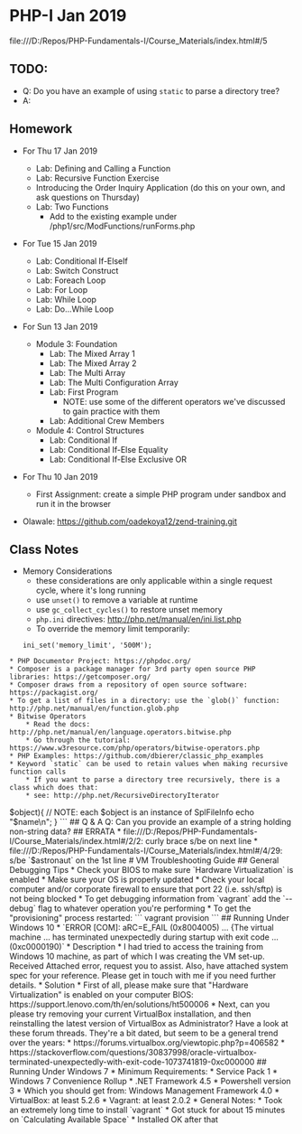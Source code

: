 # PHP-I Jan 2019

file:///D:/Repos/PHP-Fundamentals-I/Course_Materials/index.html#/5
## TODO:
* Q: Do you have an example of using `static` to parse a directory tree?
* A:

## Homework
* For Thu 17 Jan 2019
  * Lab: Defining and Calling a Function
  * Lab: Recursive Function Exercise
  * Introducing the Order Inquiry Application  (do this on your own, and ask questions on Thursday)
  * Lab: Two Functions
    * Add to the existing example under /php1/src/ModFunctions/runForms.php
* For Tue 15 Jan 2019
  * Lab: Conditional If-ElseIf
  * Lab: Switch Construct
  * Lab: Foreach Loop
  * Lab: For Loop
  * Lab: While Loop
  * Lab: Do...While Loop
* For Sun 13 Jan 2019
  * Module 3: Foundation
      * Lab: The Mixed Array 1
      * Lab: The Mixed Array 2
      * Lab: The Multi Array
      * Lab: The Multi Configuration Array
      * Lab: First Program
        * NOTE: use some of the different operators we've discussed to gain practice with them
      * Lab: Additional Crew Members
  * Module 4: Control Structures
    * Lab: Conditional If
    * Lab: Conditional If-Else Equality
    * Lab: Conditional If-Else Exclusive OR
* For Thu 10 Jan 2019
  * First Assignment: create a simple PHP program under sandbox and run it in the browser

* Olawale: https://github.com/oadekoya12/zend-training.git

## Class Notes
* Memory Considerations
    * these considerations are only applicable within a single request cycle, where it's long running
    * use `unset()` to remove a variable at runtime
    * use `gc_collect_cycles()` to restore unset memory
    * `php.ini` directives: http://php.net/manual/en/ini.list.php
    * To override the memory limit temporarily:
    ```
    ini_set('memory_limit', '500M');
```
* PHP Documentor Project: https://phpdoc.org/
* Composer is a package manager for 3rd party open source PHP libraries: https://getcomposer.org/
* Composer draws from a repository of open source software: https://packagist.org/
* To get a list of files in a directory: use the `glob()` function: http://php.net/manual/en/function.glob.php
* Bitwise Operators
    * Read the docs: http://php.net/manual/en/language.operators.bitwise.php
    * Go through the tutorial: https://www.w3resource.com/php/operators/bitwise-operators.php
* PHP Examples: https://github.com/dbierer/classic_php_examples
* Keyword `static` can be used to retain values when making recursive function calls
    * If you want to parse a directory tree recursively, there is a class which does that:
    * see: http://php.net/RecursiveDirectoryIterator
```
<?php

$path = realpath('/etc');

$objects = new RecursiveIteratorIterator(
                new RecursiveDirectoryIterator($path),
                RecursiveIteratorIterator::SELF_FIRST
);
foreach($objects as $name => $object){
    // NOTE: each $object is an instance of SplFileInfo
    echo "$name\n";
}
```

## Q & A
Q: Can you provide an example of a string holding non-string data?

## ERRATA
* file:///D:/Repos/PHP-Fundamentals-I/Course_Materials/index.html#/2/2: curly brace s/be on next line
* file:///D:/Repos/PHP-Fundamentals-I/Course_Materials/index.html#/4/29: s/be `$astronaut` on the 1st line

# VM Troubleshooting Guide

## General Debugging Tips
* Check your BIOS to make sure `Hardware Virtualization` is enabled
* Make sure your OS is properly updated
* Check your local computer and/or corporate firewall to ensure that port 22 (i.e. ssh/sftp) is not being blocked
* To get debugging information from `vagrant` add the `--debug` flag to whatever operation you're performing
* To get the "provisioning" process restarted:
```
vagrant provision
```

## Running Under Windows 10
* `ERROR [COM]: aRC=E_FAIL (0x8004005) ... {The virtual machine ... has terminated unexpectedly during startup with exit code ... (0xc0000190)`
  * Description
    * I had tried to access the training from Windows 10 machine, as part of which I was creating the VM set-up. Received Attached error, request you to assist. Also, have attached system spec for your reference. Please get in touch with me if you need further details.
  * Solution
    * First of all, please make sure that "Hardware Virtualization" is enabled on your computer BIOS: https://support.lenovo.com/th/en/solutions/ht500006
    * Next, can you please try removing your current VirtualBox installation, and then reinstalling the latest version of VirtualBox as Administrator?
      Have a look at these forum threads.  They're a bit dated, but seem to be a general trend over the years:
        * https://forums.virtualbox.org/viewtopic.php?p=406582
        * https://stackoverflow.com/questions/30837998/oracle-virtualbox-terminated-unexpectedly-with-exit-code-1073741819-0xc000000

## Running Under Windows 7
* Minimum Requirements:
  * Service Pack 1
  * Windows 7 Convenience Rollup
  * .NET Framework 4.5
  * Powershell version 3
    * Which you should get from: Windows Management Framework 4.0
  * VirtualBox: at least 5.2.6
  * Vagrant: at least 2.0.2
* General Notes:
  * Took an extremely long time to install `vagrant`
    * Got stuck for about 15 minutes on `Calculating Available Space`
    * Installed OK after that
